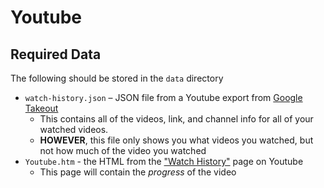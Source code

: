 # Youtube

## Required Data

The following should be stored in the `data` directory

* `watch-history.json` – JSON file from a Youtube export from [Google Takeout](https://takeout.google.com/)
    * This contains all of the videos, link, and channel info for all of your watched videos.
    * **HOWEVER**, this file only shows you what videos you watched, but not how much of the video you watched
* `Youtube.htm` - the HTML from the ["Watch History"](https://www.youtube.com/feed/history) page on Youtube
    * This page will contain the _progress_ of the video
